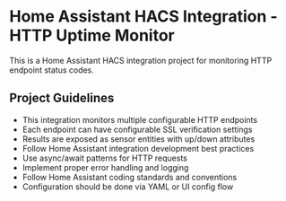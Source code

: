 <!-- Use this file to provide workspace-specific custom instructions to Copilot. For more details, visit https://code.visualstudio.com/docs/copilot/copilot-customization#_use-a-githubcopilotinstructionsmd-file -->

# Home Assistant HACS Integration - HTTP Uptime Monitor

This is a Home Assistant HACS integration project for monitoring HTTP endpoint status codes.

## Project Guidelines

- This integration monitors multiple configurable HTTP endpoints
- Each endpoint can have configurable SSL verification settings
- Results are exposed as sensor entities with up/down attributes
- Follow Home Assistant integration development best practices
- Use async/await patterns for HTTP requests
- Implement proper error handling and logging
- Follow Home Assistant coding standards and conventions
- Configuration should be done via YAML or UI config flow

